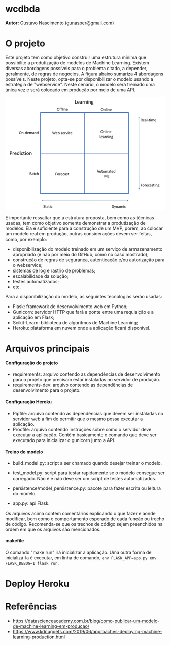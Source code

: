 wcdbda
================
**Autor:** Gustavo Nascimento (gunasper@gmail.com)

# O projeto
Este projeto tem como objetivo construir uma estrutura mínima que possibilite a produtização de modelos de Machine Learning. Existem diversas abordagens possíveis para o problema citado, a depender, geralmente, de regras de negócios. A figura abaixo sumariza 4 abordagens possíveis. Neste projeto, opta-se por disponibilizar o modelo usando a estratégia de "webservice". Neste cenário, o modelo será treinado uma única vez e será colocado em produção por meio de uma API.

![Abordagens possíveis](https://github.com/gunasper/wcdbda/blob/master/docs/deploy_ml.png)

É importante ressaltar que a estrutura proposta, bem como as técnicas usadas, tem como objetivo somente demonstrar a produtização de modelos. Ela é suficiente para a construção de um MVP, porém, ao colocar um modelo real em produção, outras considerações devem ser feitas, como, por exemplo:
* disponibilização do modelo treinado em um serviço de armazenamento apropriado (e não por meio do GitHub, como no caso mostrado);
* construção de regras de segurança, autenticação e/ou autorização para o webservice;
* sistemas de log e rastrio de problemas;
* escalabilidade da solução;
* testes automatizados;
* etc.

Para a disponibilização do modelo, as seguintes tecnologias serão usadas:
* Flask: framework de desenvolvimento web em Python;
* Gunicorn: servidor HTTP que fará a ponte entre uma requisição e a aplicação em Flask;
* Scikit-Learn: biblioteca de algoritmos de Machine Learning;
* Heroku: plataforma em nuvem onde a aplicação ficará disponível.

# Arquivos principais

#### Configuração do projeto
* requirements: arquivo contendo as dependências de desenvolvimento para o projeto que precisam estar instaladas no servidor de produção.
* requirements-dev: arquivo contendo as dependências de desenvolvimento para o projeto.

#### Configuração Heroku
* Pipfile: arquivo contendo as dependências que devem ser instaladas no servidor web a fim de permitir que o mesmo possa executar a aplicação.
* Procfile: arquivo contendo instruções sobre como o servidor deve executar a aplicação. Contém basicamente o comando que deve ser executado para inicializar o gunicorn junto a API.

#### Treino do modelo
* build_model.py: script a ser chamado quando desejar treinar o modelo. 

* test_model.py: script para testar rapidamente se o modelo consegue ser carregado. Não é e não deve ser um script de testes automatizados.

* persistence/model_persistence.py: pacote para fazer escrita ou leitura do modelo.

* app.py: api Flask.

Os arquivos acima contém comentários explicando o que fazer e aonde modificar, bem como o comportamento esperado de cada função ou trecho de código. Recomenda-se que os trechos de código sejam preenchidos na ordem em que os arquivos são mencionados.

#### makefile
O comando "make run" irá inicializar a aplicação. Uma outra forma de inicializá-la é executar, em linha de comando, `env FLASK_APP=app.py env FLASK_DEBUG=1 flask run`.

# Deploy Heroku



# Referências
* https://datascienceacademy.com.br/blog/como-publicar-um-modelo-de-machine-learning-em-producao/
* https://www.kdnuggets.com/2019/06/approaches-deploying-machine-learning-production.html



